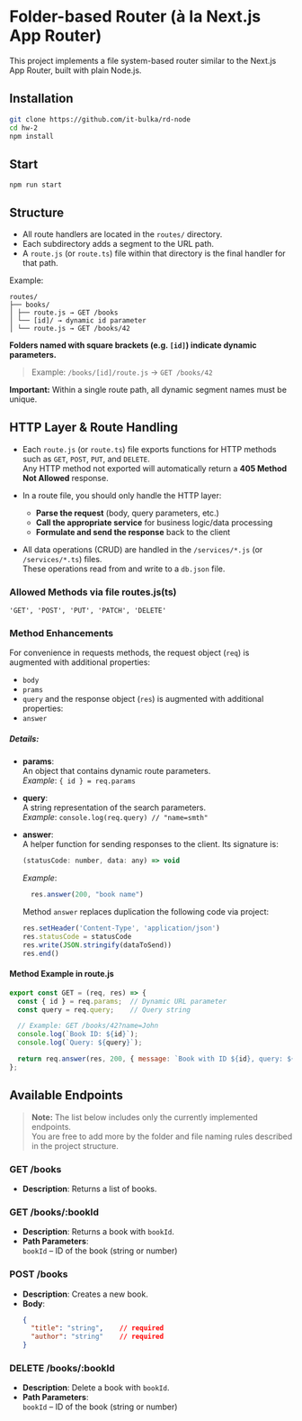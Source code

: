 # Folder-based Router (à la Next.js App Router)

This project implements a file system-based router similar to the Next.js App Router, built with plain Node.js.

## Installation
```bash
git clone https://github.com/it-bulka/rd-node
cd hw-2
npm install
```

## Start
```
npm run start
```

## Structure

- All route handlers are located in the `routes/` directory.
- Each subdirectory adds a segment to the URL path.
- A `route.js` (or `route.ts`) file within that directory is the final handler for that path.

Example:
```
routes/
├── books/
│ ├── route.js → GET /books
│ └── [id]/ → dynamic id parameter
│ └── route.js → GET /books/42
```

**Folders named with square brackets (e.g. `[id]`) indicate dynamic parameters.**

> Example: `/books/[id]/route.js` → `GET /books/42`

**Important:** Within a single route path, all dynamic segment names must be unique.

## HTTP Layer & Route Handling

- Each `route.js` (or `route.ts`) file exports functions for HTTP methods such as `GET`, `POST`, `PUT`, and `DELETE`.  
  Any HTTP method not exported will automatically return a **405 Method Not Allowed** response.

- In a route file, you should only handle the HTTP layer:
    - **Parse the request** (body, query parameters, etc.)
    - **Call the appropriate service** for business logic/data processing
    - **Formulate and send the response** back to the client

- All data operations (CRUD) are handled in the `/services/*.js` (or `/services/*.ts`) files.  
  These operations read from and write to a `db.json` file.

### Allowed Methods via file routes.js(ts)
    'GET', 'POST', 'PUT', 'PATCH', 'DELETE'

### Method Enhancements

For convenience in requests methods, the request object (`req`) is augmented with additional properties:
- `body`
- `prams`
- `query`
and the response object (`res`) is augmented with additional properties:
- `answer`

##### Details:
- **params**:  
  An object that contains dynamic route parameters.  
  _Example_: `{ id } = req.params `

- **query**:  
  A string representation of the search parameters.  
  _Example_:
    `console.log(req.query) // "name=smth"`

- **answer**:  
  A helper function for sending responses to the client. Its signature is:
  ```js
  (statusCode: number, data: any) => void
  ```
  _Example_: 
    ```js
      res.answer(200, "book name")
    ````
  Method `answer` replaces duplication the following code via project:
    ```js
    res.setHeader('Content-Type', 'application/json')
    res.statusCode = statusCode
    res.write(JSON.stringify(dataToSend))
    res.end()
    ```
  
#### Method Example in route.js

```js
export const GET = (req, res) => {
  const { id } = req.params;  // Dynamic URL parameter
  const query = req.query;    // Query string

  // Example: GET /books/42?name=John
  console.log(`Book ID: ${id}`);
  console.log(`Query: ${query}`);

  return req.answer(res, 200, { message: `Book with ID ${id}, query: ${query}` });
};
```


## Available Endpoints
> **Note:** The list below includes only the currently implemented endpoints.  
> You are free to add more by the folder and file naming rules described in the project structure.

### GET /books
- **Description**: Returns a list of books.

### GET /books/:bookId
- **Description**: Returns a book with `bookId`.
- **Path Parameters**: <br>
 `bookId` – ID of the book (string or number)

### POST /books
- **Description**: Creates a new book.
- **Body**:
  ```json
  {
    "title": "string",    // required
    "author": "string"    // required
  }
  ```
  
### DELETE /books/:bookId
- **Description**: Delete a book with `bookId`.
- **Path Parameters**: <br>
  `bookId` – ID of the book (string or number)




